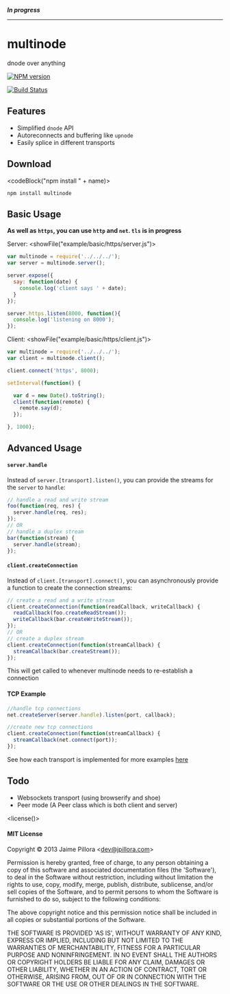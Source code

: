 
***In progress***

--------------

# <name>multinode</end>

<description>dnode over anything</end>

[![NPM version](https://nodei.co/npm/multinode.png?compact=true)](https://npmjs.org/package/multinode)

[![Build Status](https://travis-ci.org/jpillora/multinode.png)](https://travis-ci.org/jpillora/multinode)

## Features

* Simplified `dnode` API
* Autoreconnects and buffering like `upnode`
* Easily splice in different transports

## Download

<codeBlock("npm install " + name)>
```
npm install multinode
```
</end>

## Basic Usage

**As well as `https`, you can use `http` and `net`. `tls` is in progress**

Server:
<showFile("example/basic/https/server.js")>
``` javascript
var multinode = require('../../../');
var server = multinode.server();

server.expose({
  say: function(date) {
    console.log('client says ' + date);
  }
});

server.https.listen(8000, function(){
  console.log('listening on 8000');
});
```
</end>

Client:
<showFile("example/basic/https/client.js")>
``` javascript
var multinode = require('../../../');
var client = multinode.client();

client.connect('https', 8000);

setInterval(function() {

  var d = new Date().toString();
  client(function(remote) {
    remote.say(d);
  });

}, 1000);
```
</end>

## Advanced Usage

#### `server.handle`

Instead of `server.[transport].listen()`, you can
provide the streams for the `server` to `handle`:

``` javascript
// handle a read and write stream
foo(function(req, res) {
  server.handle(req, res);
});
// OR
// handle a duplex stream
bar(function(stream) {
  server.handle(stream);
});
```

#### `client.createConnection`

Instead of `client.[transport].connect()`, you can asynchronously 
provide a function to create the connection streams:

``` javascript
// create a read and a write stream
client.createConnection(function(readCallback, writeCallback) {
  readCallback(foo.createReadStream());
  writeCallback(bar.createWriteStream());
});
// OR
// create a duplex stream
client.createConnection(function(streamCallback) {
  streamCallback(bar.createStream());
});
```

This will get called to whenever <name>multinode</end>
needs to re-establish a connection

#### TCP Example

``` js
//handle tcp connections
net.createServer(server.handle).listen(port, callback);

//create new tcp connections
client.createConnection(function(streamCallback) {
  streamCallback(net.connect(port));
});
```

See how each transport is implemented for more
examples [here](src/transports)

## Todo

* Websockets transport (using browserify and shoe)
* Peer mode (A Peer class which is both client and server)

<license()>
#### MIT License

Copyright &copy; 2013 Jaime Pillora &lt;dev@jpillora.com&gt;

Permission is hereby granted, free of charge, to any person obtaining
a copy of this software and associated documentation files (the
'Software'), to deal in the Software without restriction, including
without limitation the rights to use, copy, modify, merge, publish,
distribute, sublicense, and/or sell copies of the Software, and to
permit persons to whom the Software is furnished to do so, subject to
the following conditions:

The above copyright notice and this permission notice shall be
included in all copies or substantial portions of the Software.

THE SOFTWARE IS PROVIDED 'AS IS', WITHOUT WARRANTY OF ANY KIND,
EXPRESS OR IMPLIED, INCLUDING BUT NOT LIMITED TO THE WARRANTIES OF
MERCHANTABILITY, FITNESS FOR A PARTICULAR PURPOSE AND NONINFRINGEMENT.
IN NO EVENT SHALL THE AUTHORS OR COPYRIGHT HOLDERS BE LIABLE FOR ANY
CLAIM, DAMAGES OR OTHER LIABILITY, WHETHER IN AN ACTION OF CONTRACT,
TORT OR OTHERWISE, ARISING FROM, OUT OF OR IN CONNECTION WITH THE
SOFTWARE OR THE USE OR OTHER DEALINGS IN THE SOFTWARE.
</end>
